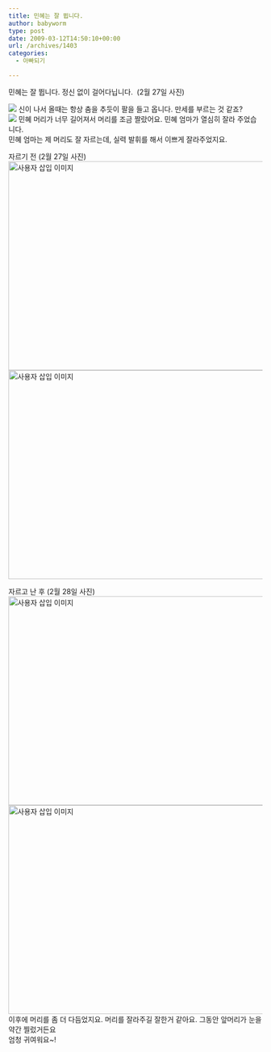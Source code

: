 ```yaml
---
title: 민혜는 잘 뜁니다.
author: babyworm
type: post
date: 2009-03-12T14:50:10+00:00
url: /archives/1403
categories:
  - 아빠되기

---
```

민혜는 잘 뜁니다. 정신 없이 걸어다닙니다.&nbsp; (2월 27일 사진)

<img decoding="async" src="https://i0.wp.com/babyworm.net/wordpress/wp-content/uploads/1/cfile24.uf.1242E40E49B91E3D4FEA03.jpg?w=625"  data-recalc-dims="1" /> 신이 나서 올때는 항상 춤을 추듯이 팔을 들고 옵니다. 만세를 부르는 것 같죠?  
<img decoding="async" src="https://i0.wp.com/babyworm.net/wordpress/wp-content/uploads/1/cfile4.uf.1544010E49B91FBE40E6F7.jpg?w=625"  data-recalc-dims="1" /> 민혜 머리가 너무 길어져서 머리를 조금 짤랐어요. 민혜 엄마가 열심히 잘라 주었습니다.  
민혜 엄마는 제 머리도 잘 자르는데, 실력 발휘를 해서 이쁘게 잘라주었지요.

자르기 전 (2월 27일 사진)  
<img loading="lazy" decoding="async" src="https://i0.wp.com/babyworm.net/wordpress/wp-content/uploads/1/49b9205880429AD.JPG?resize=620%2C414" class="aligncenter" width="620" height="414" alt="사용자 삽입 이미지" data-recalc-dims="1" /><img loading="lazy" decoding="async" src="https://i0.wp.com/babyworm.net/wordpress/wp-content/uploads/1/49b92059eaee1AH.JPG?resize=620%2C414" class="aligncenter" width="620" height="414" alt="사용자 삽입 이미지" data-recalc-dims="1" /> 

자르고 난 후 (2월 28일 사진)  
<img loading="lazy" decoding="async" src="https://i0.wp.com/babyworm.net/wordpress/wp-content/uploads/1/49b9205b4207aAF.JPG?resize=620%2C414" class="aligncenter" width="620" height="414" alt="사용자 삽입 이미지" data-recalc-dims="1" />  
<img loading="lazy" decoding="async" src="https://i0.wp.com/babyworm.net/wordpress/wp-content/uploads/1/49b9205711976AM.JPG?resize=620%2C414" class="aligncenter" width="620" height="414" alt="사용자 삽입 이미지" data-recalc-dims="1" />  
이후에 머리를 좀 더 다듬었지요. 머리를 잘라주길 잘한거 같아요. 그동안 앞머리가 눈을 약간 찔렀거든요  
엄청 귀여워요~!